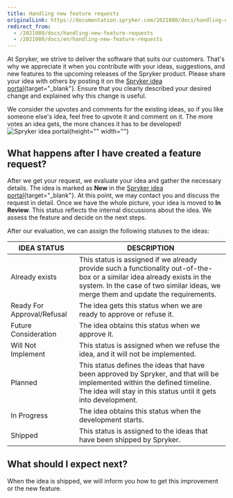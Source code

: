```yaml
---
title: Handling new feature requests
originalLink: https://documentation.spryker.com/2021080/docs/handling-new-feature-requests
redirect_from:
  - /2021080/docs/handling-new-feature-requests
  - /2021080/docs/en/handling-new-feature-requests
---
```


At Spryker, we strive to deliver the software that suits our customers. That's why we appreciate it when you contribute with your ideas, suggestions, and new features to the upcoming releases of the Spryker product. Please share your idea with others by posting it on the [Spryker idea portal](https://spryker.ideas.aha.io/ideas){target="_blank"}. Ensure that you clearly described your desired change and explained why this change is useful.

We consider the upvotes and comments for the existing ideas, so if you like someone else's idea, feel free to upvote it and comment on it. The more votes an idea gets, the more chances it has to be developed!
![Spryker idea portal](https://spryker.s3.eu-central-1.amazonaws.com/docs/About/Support/Handling+new+feature+requests/Spryker+idea+portal+interface.png){height="" width=""}

## What happens after I have created a feature request?
After we get your request, we evaluate your idea and gather the necessary details. The idea is marked as **New** in the [Spryker idea portal](https://spryker.ideas.aha.io/ideas){target="_blank"}. At this point, we may contact you and discuss the request in detail. Once we have the whole picture, your idea is moved to **In Review**. This status reflects the internal discussions about the idea. We assess the feature and decide on the next steps.

After our evaluation, we can assign the following statuses to the ideas:

| IDEA STATUS | DESCRIPTION |
| --- | --- |
| Already exists | This status is assigned if we already provide such a functionality out-of-the-box or a similar idea already exists in the system. In the case of two similar ideas, we merge them and update the requirements. |
| Ready For Approval/Refusal | The idea gets this status when we are ready to approve or refuse it. |
| Future Consideration | The idea obtains this status when we approve it. |
| Will Not Implement | This status is assigned when we refuse the idea, and it will not be implemented. |
| Planned | This status defines the ideas that have been approved by Spryker, and that will be implemented within the defined timeline. The idea will stay in this status until it gets into development. |
| In Progress | The idea obtains this status when the development starts. |
| Shipped | This status is assigned to the ideas that have been shipped by Spryker. |

## What should I expect next?
When the idea is shipped, we will inform you how to get this improvement or the new feature.
